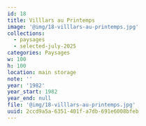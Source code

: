```yaml
---
id: 18
title: Villlars au Printemps
image: '@img/18-villlars-au-printemps.jpg'
collections:
  - paysages
  - selected-july-2025
categories: Paysages
w: 100
h: 100
location: main storage
note: ''
year: '1982'
year_start: 1982
year_end: null
file: '@img/18-villlars-au-printemps.jpg'
uuid: 2ccd9a5a-6351-401f-a7db-691e6008bfeb
---
```


